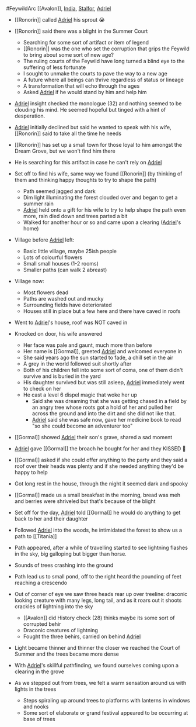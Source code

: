 #FeywildArc 
[[Avalon]], [India](PCs/Current/India.md), [Stalfor](PCs/Current/Stalfor.md), [Adriel](PCs/Current/Adriel.md)

- [[Ronorin]] called [Adriel](PCs/Current/Adriel.md) his sprout 😭
- [[Ronorin]] said there was a blight in the Summer Court
	- Searching for some sort of artifact or item of legend
	- [[Ronorin]] was the one who set the corruption that grips the Feywild to bring about some sort of new age?
	- The ruling courts of the Feywild have long turned a blind eye to the suffering of less fortunate
	- I sought to unmake the courts to pave the way to a new age
	- A future where all beings can thrive regardless of status or lineage
	- A transformation that will echo through the ages
	- Asked [Adriel](PCs/Current/Adriel.md) if he would stand by him and help him
- [Adriel](PCs/Current/Adriel.md) insight checked the monologue (32) and nothing seemed to be clouding his mind. He seemed hopeful but tinged with a hint of desperation.
- [Adriel](PCs/Current/Adriel.md) initially declined but said he wanted to speak with his wife, [[Ronorin]] said to take all the time he needs 
- [[Ronorin]] has set up a small town for those loyal to him amongst the Dream Grove, but we won't find him there
- He is searching for this artifact in case he can't rely on [Adriel](PCs/Current/Adriel.md)

- Set off to find his wife, same way we found [[Ronorin]] (by thinking of them and thinking happy thoughts to try to shape the path)
	- Path seemed jagged and dark
	- Dim light illuminating the forest clouded over and began to get a summer rain
	- [Adriel](PCs/Current/Adriel.md) held onto a gift for his wife to try to help shape the path even more, rain died down and trees parted a bit
	- Walked for another hour or so and came upon a clearing ([Adriel](PCs/Current/Adriel.md)'s home)

- Village before [Adriel](PCs/Current/Adriel.md) left:
	- Basic little village, maybe 25ish people
	- Lots of colourful flowers
	- Small small houses (1-2 rooms)
	- Smaller paths (can walk 2 abreast)
- Village now:
	- Most flowers dead
	- Paths are washed out and mucky
	- Surrounding fields have deteriorated
	- Houses still in place but a few here and there have caved in roofs 

- Went to [Adriel](PCs/Current/Adriel.md)'s house, roof was NOT caved in
- Knocked on door, his wife answered
	- Her face was pale and gaunt, much more than before
	- Her name is [[Gormal]], greeted [Adriel](PCs/Current/Adriel.md) and welcomed everyone in
	- She said years ago the sun started to fade, a chill set in the air
	- A grey in the world followed suit shortly after
	- Both of his children fell into some sort of coma, one of them didn't survive and is buried in the yard
	- His daughter survived but was still asleep, [Adriel](PCs/Current/Adriel.md) immediately went to check on her
	- He cast a level 6 dispel magic that woke her up
		- Said she was dreaming that she was getting chased in a field by an angry tree whose roots got a hold of her and pulled her across the ground and into the dirt and she did not like that.
		- [Adriel](PCs/Current/Adriel.md) said she was safe now, gave her medicine book to read "so she could become an adventurer too"
- [[Gormal]] showed [Adriel](PCs/Current/Adriel.md) their son's grave, shared a sad moment
- [Adriel](PCs/Current/Adriel.md) gave [[Gormal]] the broach he bought for her and they KISSED 💋
- [[Gormal]] asked if she could offer anything to the party and they said a roof over their heads was plenty and if she needed anything they'd be happy to help
- Got long rest in the house, through the night it seemed dark and spooky

- [[Gormal]] made us a small breakfast in the morning, bread was meh and berries were shriveled but that's because of the blight
- Set off for the day, [Adriel](PCs/Current/Adriel.md) told [[Gormal]] he would do anything to get back to her and their daughter

- Followed [Adriel](PCs/Current/Adriel.md) into the woods, he intimidated the forest to show us a path to [[Titania]]
- Path appeared, after a while of travelling started to see lightning flashes in the sky, big galloping but bigger than horse.
- Sounds of trees crashing into the ground
- Path lead us to small pond, off to the right heard the pounding of feet reaching a crescendo
- Out of corner of eye we saw three heads rear up over treeline: draconic looking creature with many legs, long tail, and as it roars out it shoots crackles of lightning into the sky
	- [[Avalon]] did History check (28) thinks maybe its some sort of corrupted behir
	- Draconic creatures of lightning
	- Fought the three behirs, carried on behind [Adriel](PCs/Current/Adriel.md)

- Light became thinner and thinner the closer we reached the Court of Summer and the trees became more dense
- With [Adriel](PCs/Current/Adriel.md)'s skillful pathfinding, we found ourselves coming upon a clearing in the grove
- As we stepped out from trees, we felt a warm sensation around us with lights in the trees
	- Steps spiraling up around trees to platforms with lanterns in windows and nooks
	- Some sort of elaborate or grand festival appeared to be occurring at base of trees
